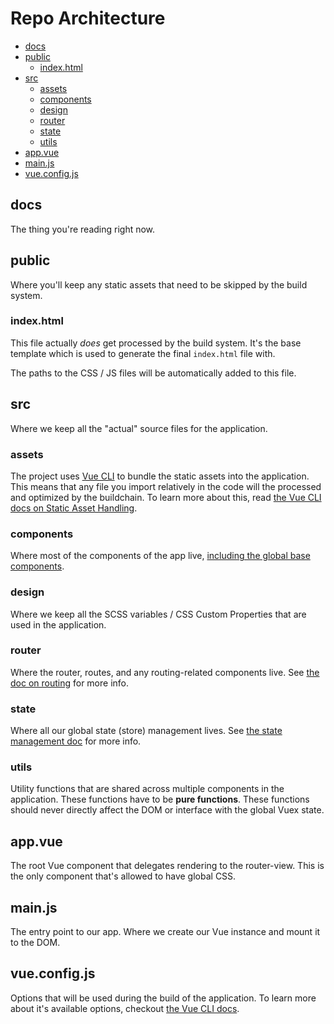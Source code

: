 # Repo Architecture

* [docs](#docs)
* [public](#public)
  * [index.html](#index.html)
* [src](#src)
  * [assets](#assets)
  * [components](#components)
  * [design](#design)
  * [router](#router)
  * [state](#state)
  * [utils](#utils)
* [app.vue](#app.vue)
* [main.js](#main.js)
* [vue.config.js](#vue.config.js)

## docs

The thing you're reading right now.

## public

Where you'll keep any static assets that need to be skipped by the build system.

### index.html

This file actually _does_ get processed by the build system. It's the base template which is used to generate the final `index.html` file with.

The paths to the CSS / JS files will be automatically added to this file.

## src

Where we keep all the "actual" source files for the application.

### assets

The project uses [Vue CLI](https://cli.vuejs.org) to bundle the static assets into the application. This means that any file you import relatively in the code will the processed and optimized by the buildchain. To learn more about this, read [the Vue CLI docs on Static Asset Handling](https://cli.vuejs.org/guide/html-and-static-assets.html#relative-path-imports).

### components

Where most of the components of the app live, [including the global base components](./development.md).

### design

Where we keep all the SCSS variables / CSS Custom Properties that are used in the application.

### router

Where the router, routes, and any routing-related components live. See [the doc on routing](./routing.md) for more info.

### state

Where all our global state (store) management lives. See [the state management doc](./state.md) for more info.

### utils

Utility functions that are shared across multiple components in the application. These functions have to be **pure functions**. These functions should never directly affect the DOM or interface with the global Vuex state.

## app.vue

The root Vue component that delegates rendering to the router-view. This is the only component that's allowed to have global CSS.

## main.js

The entry point to our app. Where we create our Vue instance and mount it to the DOM.

## vue.config.js

Options that will be used during the build of the application. To learn more about it's available options, checkout [the Vue CLI docs](https://cli.vuejs.org/config/#vue-config-js).
